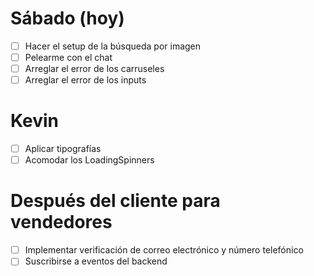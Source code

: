 # Sábado (hoy)
+ [ ] Hacer el setup de la búsqueda por imagen
+ [ ] Pelearme con el chat
+ [ ] Arreglar el error de los carruseles
+ [ ] Arreglar el error de los inputs

# Kevin
+ [ ] Aplicar tipografías
+ [ ] Acomodar los LoadingSpinners

# Después del cliente para vendedores
+ [ ] Implementar verificación de correo electrónico y número telefónico
+ [ ] Suscribirse a eventos del backend
